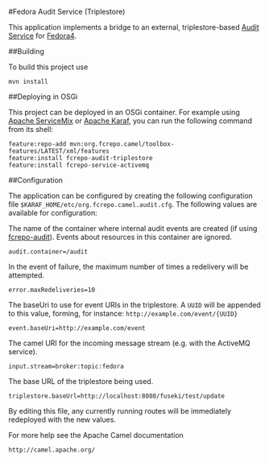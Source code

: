 #Fedora Audit Service (Triplestore)

This application implements a bridge to an external, triplestore-based
[Audit Service](https://wiki.duraspace.org/display/FF/Design+-+Audit+Service)
for [Fedora4](http://fcrepo.org).

##Building

To build this project use

    mvn install

##Deploying in OSGi

This project can be deployed in an OSGi container. For example using
[Apache ServiceMix](http://servicemix.apache.org/) or
[Apache Karaf](http://karaf.apache.org), you can run the following
command from its shell:

    feature:repo-add mvn:org.fcrepo.camel/toolbox-features/LATEST/xml/features
    feature:install fcrepo-audit-triplestore
    feature:install fcrepo-service-activemq

##Configuration

The application can be configured by creating the following configuration
file `$KARAF_HOME/etc/org.fcrepo.camel.audit.cfg`. The following values
are available for configuration:

The name of the container where internal audit events are created (if using
[fcrepo-audit](http://github.com/fcrepo4-exts/fcrepo-audit)).  Events about
resources in this container are ignored.

    audit.container=/audit

In the event of failure, the maximum number of times a redelivery will be attempted.

    error.maxRedeliveries=10

The baseUri to use for event URIs in the triplestore. A `UUID` will be appended
to this value, forming, for instance: `http://example.com/event/{UUID}`

    event.baseUri=http://example.com/event

The camel URI for the incoming message stream (e.g. with the ActiveMQ service).

    input.stream=broker:topic:fedora

The base URL of the triplestore being used.

    triplestore.baseUrl=http://localhost:8080/fuseki/test/update


By editing this file, any currently running routes will be immediately redeployed
with the new values.

For more help see the Apache Camel documentation

    http://camel.apache.org/

